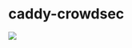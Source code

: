 # caddy-crowdsec
<img src=https://img.shields.io/github/actions/workflow/status/izzathaqim/caddy-cloudflare-dynamic-dns/publish.yml>
